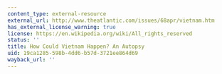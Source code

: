 ```yaml
---
content_type: external-resource
external_url: http://www.theatlantic.com/issues/68apr/vietnam.htm
has_external_license_warning: true
license: https://en.wikipedia.org/wiki/All_rights_reserved
status: ''
title: How Could Vietnam Happen? An Autopsy
uid: 19ca1285-598b-4dd6-b57d-3721ee864d69
wayback_url: ''
---
```

